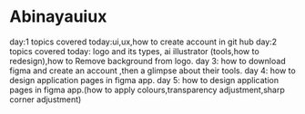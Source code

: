 # Abinayauiux
day:1
topics covered today:ui,ux,how to create account in git hub
day:2
topics covered today: logo and its types,
ai illustrator (tools,how to redesign),how to Remove background from logo.
day 3:
how to download figma and create an account ,then a glimpse about their tools.
day 4:
how to design application pages in figma app.
day 5:
how to design application pages in figma app.(how to apply colours,transparency adjustment,sharp corner adjustment)
